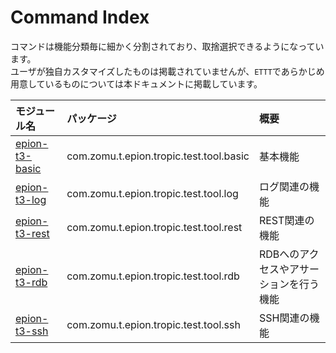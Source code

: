 # Command Index

コマンドは機能分類毎に細かく分割されており、取捨選択できるようになっています。  
ユーザが独自カスタマイズしたものは掲載されていませんが、`ETTT`であらかじめ用意しているものについては本ドキュメントに掲載しています。

|モジュール名|パッケージ|概要|
|:---|:---|:---|
|[epion-t3-basic](pages/specification/command/basic.md)|com.zomu.t.epion.tropic.test.tool.basic|基本機能|
|[epion-t3-log](pages/specification/command/log.md)|com.zomu.t.epion.tropic.test.tool.log|ログ関連の機能|
|[epion-t3-rest](pages/specification/command/basic.md)|com.zomu.t.epion.tropic.test.tool.rest|REST関連の機能|
|[epion-t3-rdb](pages/specification/command/rdb.md)|com.zomu.t.epion.tropic.test.tool.rdb|RDBへのアクセスやアサーションを行う機能|
|[epion-t3-ssh](pages/specification/command/ssh.md)|com.zomu.t.epion.tropic.test.tool.ssh|SSH関連の機能|

